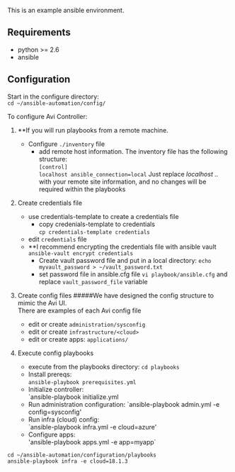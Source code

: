 This is an example ansible environment.

## Requirements

 - python >= 2.6
 - ansible 
 
 ## Configuration
 Start in the configure directory:  
 `cd ~/ansible-automation/config/` 
 
  To configure Avi Controller:
   1. **If you will run playbooks from a remote machine.
      - Configure `./inventory` file
        - add remote host information. The inventory file has the following structure:  
      `[control]`    
      `localhost ansible_connection=local`
       Just replace *localhost ..* with your remote site information, and no changes will be required within the playbooks   
      
   2. Create credentials file  
      - use credentials-template to create a credentials file
        - copy credenials-template to credentials   
        `cp credentials-template credentials`
      - edit `credentials` file
      -  **I recommend encrypting the credentials file with ansible vault
         `ansible-vault encrypt credentials`  
         - Create vault password file and put in a local directory:
           `echo myvault_password > ~/vault_password.txt`
         - set password file in ansible.cfg file
           `vi playbook/ansible.cfg` and replace `vault_password_file` variable  
              
            
    
   3. Create config files
      #####We have designed the config structure to mimic the Avi UI.    
      There are examples of each Avi config file
      - edit or create `administration/sysconfig`
      - edit or create `infrastructure/<cloud>`
      - edit or create apps: `applications/`
      
   5. Execute config playbooks
      - execute from the playbooks directory:
        `cd playbooks`
      - Install prereqs:  
        `ansible-playbook prerequisites.yml`
      - Initialize controller:  
        `ansible-playbook initialize.yml
      - Run administration configuration: 
        `ansible-playbook admin.yml -e config=sysconfig' 
      - Run infra (cloud) config:  
        `ansible-playbook infra.yml -e cloud=azure'
      - Configure apps:  
        'ansible-playbook apps.yml -e app=myapp`
     
   `cd ~/ansible-automation/configuration/playbooks`  
   `ansible-playbook infra -e cloud=18.1.3`
   

